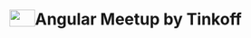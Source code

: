 <h1>
  <img src="https://meetup.tinkoff.ru/assets/images/event/logo_angular.svg" width="45" height="30" style="float: left" />
  Angular Meetup by Tinkoff
</h1> 
